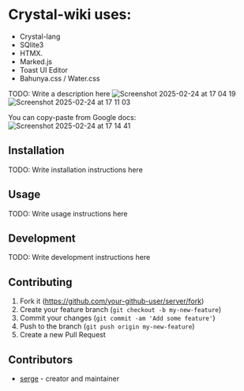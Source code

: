 # Crystal-wiki uses:
- Crystal-lang
- SQlite3
- HTMX.
- Marked.js
- Toast UI Editor
- Bahunya.css / Water.css





TODO: Write a description here
![Screenshot 2025-02-24 at 17 04 19](https://github.com/user-attachments/assets/c942f59a-6938-4e78-ae9c-0249101c91c5)
![Screenshot 2025-02-24 at 17 11 03](https://github.com/user-attachments/assets/f46fdfb3-67e8-4ff8-a34d-0751be35fdeb)

You can copy-paste from Google docs:
![Screenshot 2025-02-24 at 17 14 41](https://github.com/user-attachments/assets/54eb7109-40ee-4bcf-929a-e0c7bb741e1b)


## Installation

TODO: Write installation instructions here

## Usage

TODO: Write usage instructions here

## Development

TODO: Write development instructions here

## Contributing

1. Fork it (<https://github.com/your-github-user/server/fork>)
2. Create your feature branch (`git checkout -b my-new-feature`)
3. Commit your changes (`git commit -am 'Add some feature'`)
4. Push to the branch (`git push origin my-new-feature`)
5. Create a new Pull Request

## Contributors

- [serge](https://github.com/your-github-user) - creator and maintainer
